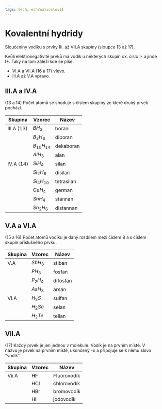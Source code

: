 ```yaml
---
tags: [ech, ech/názvosloví]
---
```

# Kovalentní hydridy
Sloučeniny vodíku s prvky III. až VII.A skupiny (sloupce 13 až 17).

Kvůli elektronegativitě prvků má vodík u některých skupin ox. číslo I- a jinde I+. Taky na tom záleží kde se píše.
- VI.A a VII.A (16 a 17) vlevo.
- III.A až V.A vpravo.

## III.A a IV.A
(13 a 14)
Počet atomů se shoduje s číslem skupiny ze které druhý prvek pochází.

| Skupina    | Vzorec   | Název      |
| ---------- | -------- | ---------- |
| III.A (13) | $BH_3$     | boran      |
|            | $B_2H_6$   | diboran    |
|            | $B_10H_14$ | dekaboran  |
|            | $AlH_3$    | alan       |
| IV.A (14)  | $SiH_4$    | silan      |
|            | $Si_2H_6$  | disilan    |
|            | $Si_4H_10$ | tetrasilan |
|            | $GeH_4$    | german     |
|            | $SnH_4$    | stannan    |
|            | $Sn_2H_6$  | distannan  |

## V.A a VI.A
(15 a 16)
Počet atomů vodíku je daný rozdílem mezi číslem 8 a s číslem skupin příslušného prvku.

| Skupina | Vzorec | Název    |
| ------- | ------ | -------- |
| V.A     | $SbH_3$  | stiban   |
|         | $PH_3$   | fosfan   |
|         | $P_2H_4$ | difosfan |
|         | $AsH_3$  | arsan    |
| VI.A    | $H_2S$   | sulfan   |
|         | $H_2Se$  | selan    |
|         | $H_2Te$  | tellan   |

## VII.A
(17)
Každý prvek je jen jednou v molekule. Vodík je na prvním místě.
V názvu je prvek na prvním místě, ukončený -o a připojuje se k němu slovo "vodík".

| Skupina | Vzorec | Název       |
| ------- | ------ | ----------- |
| Vii.A   | HF     | Fluorovodík |
|         | HCl    | chlorovodík |
|         | HBr    | bromovodík  |
|         | HI     | jodovodík   |
